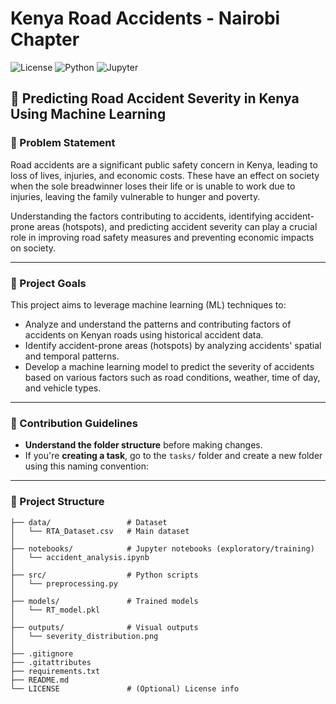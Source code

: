 #  Kenya Road Accidents - Nairobi Chapter

![License](https://img.shields.io/badge/license-MIT-blue.svg)
![Python](https://img.shields.io/badge/python-3.8%2B-blue)
![Jupyter](https://img.shields.io/badge/jupyter-enabled-orange)

## 🧠 Predicting Road Accident Severity in Kenya Using Machine Learning

### 📌 Problem Statement

Road accidents are a significant public safety concern in Kenya, leading to loss of lives, injuries, and economic costs. These have an effect on society when the sole breadwinner loses their life or is unable to work due to injuries, leaving the family vulnerable to hunger and poverty. 

Understanding the factors contributing to accidents, identifying accident-prone areas (hotspots), and predicting accident severity can play a crucial role in improving road safety measures and preventing economic impacts on society.

---

### 🎯 Project Goals

This project aims to leverage machine learning (ML) techniques to:

- Analyze and understand the patterns and contributing factors of accidents on Kenyan roads using historical accident data.
- Identify accident-prone areas (hotspots) by analyzing accidents' spatial and temporal patterns.
- Develop a machine learning model to predict the severity of accidents based on various factors such as road conditions, weather, time of day, and vehicle types.

---

### 🤝 Contribution Guidelines

- **Understand the folder structure** before making changes.
- If you're **creating a task**, go to the `tasks/` folder and create a new folder using this naming convention:

---

### 📁 Project Structure

```plaintext
├── data/                 # Dataset
│   └── RTA_Dataset.csv   # Main dataset
│
├── notebooks/            # Jupyter notebooks (exploratory/training)
│   └── accident_analysis.ipynb
│
├── src/                  # Python scripts
│   └── preprocessing.py
│
├── models/               # Trained models
│   └── RT_model.pkl
│
├── outputs/              # Visual outputs
│   └── severity_distribution.png
│
├── .gitignore
├── .gitattributes
├── requirements.txt
├── README.md
└── LICENSE               # (Optional) License info